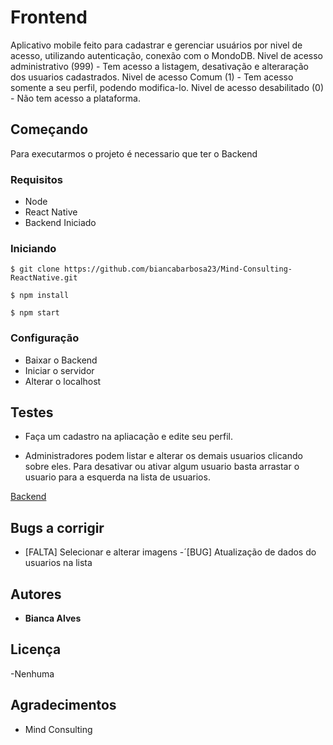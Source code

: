 # Frontend

Aplicativo mobile feito para cadastrar e gerenciar usuários por nivel de acesso, utilizando autenticação, conexão com o MondoDB.
Nivel de acesso administrativo (999) - Tem acesso a listagem, desativação e alteraração dos usuarios cadastrados.
Nivel de acesso Comum (1) - Tem acesso somente a seu perfil, podendo modifica-lo.
Nivel de acesso desabilitado (0) -  Não tem acesso a plataforma.

## Começando

Para executarmos o projeto é necessario que ter o Backend

### Requisitos

 - Node
 - React Native
 - Backend Iniciado
 
### Iniciando 
```
$ git clone https://github.com/biancabarbosa23/Mind-Consulting-ReactNative.git
```
```
$ npm install
```
```
$ npm start 
```


### Configuração

- Baixar o Backend 
- Iniciar o servidor 
- Alterar o localhost


## Testes

- Faça um cadastro na apliacação e edite seu perfil. 

- Administradores podem listar e alterar os demais usuarios clicando sobre eles. Para desativar ou ativar algum usuario basta arrastar o usuario para a esquerda na lista de usuarios. 

[Backend](https://github.com/biancabarbosa23/Mind-Consulting-Backend.git)

## Bugs a corrigir

- [FALTA] Selecionar e alterar imagens
-´[BUG] Atualização de dados do usuarios na lista

## Autores

* **Bianca Alves**

## Licença
 
 -Nenhuma

## Agradecimentos

* Mind Consulting
